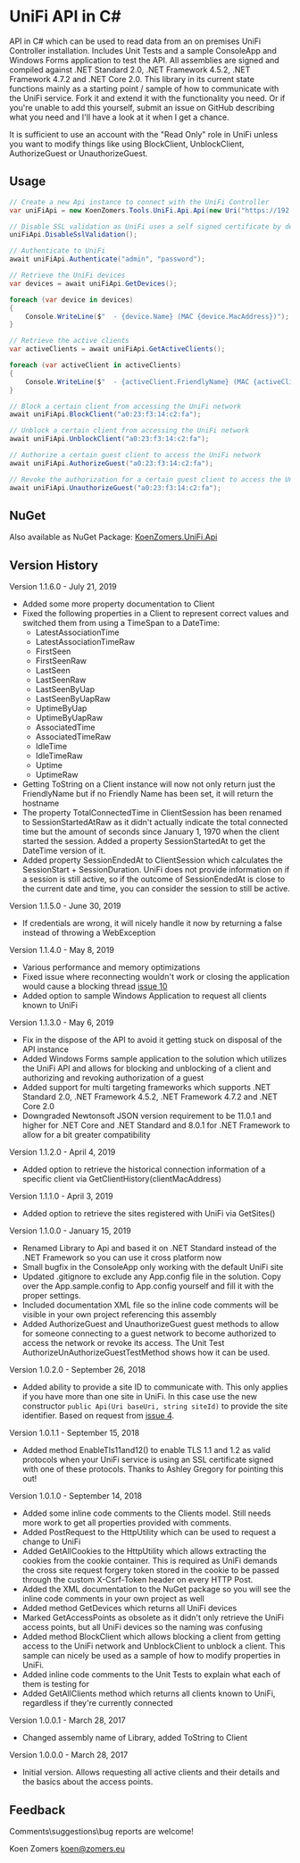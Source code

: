 # UniFi API in C#

API in C# which can be used to read data from an on premises UniFi Controller installation. Includes Unit Tests and a sample ConsoleApp and Windows Forms application to test the API. All assemblies are signed and compiled against .NET Standard 2.0, .NET Framework 4.5.2, .NET Framework 4.7.2 and .NET Core 2.0. This library in its current state functions mainly as a starting point / sample of how to communicate with the UniFi service. Fork it and extend it with the functionality you need. Or if you're unable to add this yourself, submit an issue on GitHub describing what you need and I'll have a look at it when I get a chance.

It is sufficient to use an account with the "Read Only" role in UniFi unless you want to modify things like using BlockClient, UnblockClient, AuthorizeGuest or UnauthorizeGuest.

## Usage

```C#
// Create a new Api instance to connect with the UniFi Controller
var uniFiApi = new KoenZomers.Tools.UniFi.Api.Api(new Uri("https://192.168.0.1:8443"));

// Disable SSL validation as UniFi uses a self signed certificate by default
uniFiApi.DisableSslValidation();

// Authenticate to UniFi
await uniFiApi.Authenticate("admin", "password");

// Retrieve the UniFi devices
var devices = await uniFiApi.GetDevices();

foreach (var device in devices)
{
	Console.WriteLine($"  - {device.Name} (MAC {device.MacAddress})");
}

// Retrieve the active clients
var activeClients = await uniFiApi.GetActiveClients();

foreach (var activeClient in activeClients)
{
	Console.WriteLine($"  - {activeClient.FriendlyName} (MAC {activeClient.MacAddress}, Channel {activeClient.Channel})");
}

// Block a certain client from accessing the UniFi network
await uniFiApi.BlockClient("a0:23:f3:14:c2:fa");

// Unblock a certain client from accessing the UniFi network
await uniFiApi.UnblockClient("a0:23:f3:14:c2:fa");

// Authorize a certain guest client to access the UniFi network
await uniFiApi.AuthorizeGuest("a0:23:f3:14:c2:fa");

// Revoke the authorization for a certain guest client to access the UniFi network
await uniFiApi.UnauthorizeGuest("a0:23:f3:14:c2:fa");
```

## NuGet

Also available as NuGet Package: [KoenZomers.UniFi.Api](https://www.nuget.org/packages/KoenZomers.UniFi.Api/)

## Version History

Version 1.1.6.0 - July 21, 2019

- Added some more property documentation to Client
- Fixed the following properties in a Client to represent correct values and switched them from using a TimeSpan to a DateTime:
  - LatestAssociationTime
  - LatestAssociationTimeRaw
  - FirstSeen
  - FirstSeenRaw
  - LastSeen
  - LastSeenRaw
  - LastSeenByUap
  - LastSeenByUapRaw
  - UptimeByUap
  - UptimeByUapRaw
  - AssociatedTime
  - AssociatedTimeRaw
  - IdleTime
  - IdleTimeRaw
  - Uptime
  - UptimeRaw
- Getting ToString on a Client instance will now not only return just the FriendlyName but if no Friendly Name has been set, it will return the hostname
- The property TotalConnectedTime in ClientSession has been renamed to SessionStartedAtRaw as it didn't actually indicate the total connected time but the amount of seconds since January 1, 1970 when the client started the session. Added a property SessionStartedAt to get the DateTime version of it.
- Added property SessionEndedAt to ClientSession which calculates the SessionStart + SessionDuration. UniFi does not provide information on if a session is still active, so if the outcome of SessionEndedAt is close to the current date and time, you can consider the session to still be active.

Version 1.1.5.0 - June 30, 2019

- If credentials are wrong, it will nicely handle it now by returning a false instead of throwing a WebException

Version 1.1.4.0 - May 8, 2019

- Various performance and memory optimizations
- Fixed issue where reconnecting wouldn't work or closing the application would cause a blocking thread [issue 10](https://github.com/KoenZomers/UniFiApi/issues/10)
- Added option to sample Windows Application to request all clients known to UniFi

Version 1.1.3.0 - May 6, 2019

- Fix in the dispose of the API to avoid it getting stuck on disposal of the API instance
- Added Windows Forms sample application to the solution which utilizes the UniFi API and allows for blocking and unblocking of a client and authorizing and revoking authorization of a guest
- Added support for multi targeting frameworks which supports .NET Standard 2.0, .NET Framework 4.5.2, .NET Framework 4.7.2 and .NET Core 2.0
- Downgraded Newtonsoft JSON version requirement to be 11.0.1 and higher for .NET Core and .NET Standard and 8.0.1 for .NET Framework to allow for a bit greater compatibility

Version 1.1.2.0 - April 4, 2019

- Added option to retrieve the historical connection information of a specific client via GetClientHistory(clientMacAddress)

Version 1.1.1.0 - April 3, 2019

- Added option to retrieve the sites registered with UniFi via GetSites()

Version 1.1.0.0 - January 15, 2019

- Renamed Library to Api and based it on .NET Standard instead of the .NET Framework so you can use it cross platform now
- Small bugfix in the ConsoleApp only working with the default UniFi site
- Updated .gitignore to exclude any App.config file in the solution. Copy over the App.sample.config to App.config yourself and fill it with the proper settings.
- Included documentation XML file so the inline code comments will be visible in your own project referencing this assembly
- Added AuthorizeGuest and UnauthorizeGuest guest methods to allow for someone connecting to a guest network to become authorized to access the network or revoke its access. The Unit Test AuthorizeUnAuthorizeGuestTestMethod shows how it can be used.

Version 1.0.2.0 - September 26, 2018

- Added ability to provide a site ID to communicate with. This only applies if you have more than one site in UniFi. In this case use the new constructor ```public Api(Uri baseUri, string siteId)``` to provide the site identifier. Based on request from [issue 4](https://github.com/KoenZomers/UniFiApi/issues/4).

Version 1.0.1.1 - September 15, 2018

- Added method EnableTls11and12() to enable TLS 1.1 and 1.2 as valid protocols when your UniFi service is using an SSL certificate signed with one of these protocols. Thanks to Ashley Gregory for pointing this out!

Version 1.0.1.0 - September 14, 2018

- Added some inline code comments to the Clients model. Still needs more work to get all properties provided with comments.
- Added PostRequest to the HttpUtility which can be used to request a change to UniFi
- Added GetAllCookies to the HttpUtility which allows extracting the cookies from the cookie container. This is required as UniFi demands the cross site request forgery token stored in the cookie to be passed through the custom X-Csrf-Token header on every HTTP Post.
- Added the XML documentation to the NuGet package so you will see the inline code comments in your own project as well
- Added method GetDevices which returns all UniFi devices
- Marked GetAccessPoints as obsolete as it didn't only retrieve the UniFi access points, but all UniFi devices so the naming was confusing
- Added method BlockClient which allows blocking a client from getting access to the UniFi network and UnblockClient to unblock a client. This sample can nicely be used as a sample of how to modify properties in UniFi.
- Added inline code comments to the Unit Tests to explain what each of them is testing for
- Added GetAllClients method which returns all clients known to UniFi, regardless if they're currently connected

Version 1.0.0.1 - March 28, 2017

- Changed assembly name of Library, added ToString to Client

Version 1.0.0.0 - March 28, 2017

- Initial version. Allows requesting all active clients and their details and the basics about the access points.

## Feedback

Comments\suggestions\bug reports are welcome!

Koen Zomers
koen@zomers.eu
